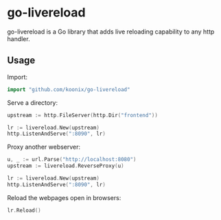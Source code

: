 # go-livereload

go-livereload is a Go library
that adds live reloading capability
to any http handler.

## Usage

Import:

```go
import "github.com/koonix/go-livereload"
```

Serve a directory:

```go
upstream := http.FileServer(http.Dir("frontend"))

lr := livereload.New(upstream)
http.ListenAndServe(":8090", lr)
```

Proxy another webserver:

```go
u, _ := url.Parse("http://localhost:8080")
upstream := livereload.ReverseProxy(u)

lr := livereload.New(upstream)
http.ListenAndServe(":8090", lr)
```

Reload the webpages open in browsers:

```go
lr.Reload()
```
